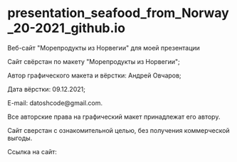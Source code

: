 # presentation_seafood_from_Norway_20-2021_github.io

<p>Веб-сайт "Морепродукты из Норвегии" для моей презентации</p>
<p>Сайт свёрстан по макету "Морепродукты из Норвегии";</p>
<p>Автор графического макета и вёрстки: Андрей Овчаров;</p>
<p>Дата вёрстки: 09.12.2021;</p>
<p>E-mail: datoshcode@gmail.com.</p>
<p>Все авторские права на графический макет принадлежат его автору.</p>
<p>Сайт сверстан с ознакомительной целью, без получения коммерческой выгоды.</p>

<p>Ссылка на сайт: </p>
